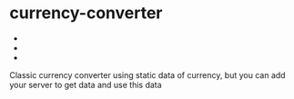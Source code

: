 # currency-converter
-
-
-
Classic currency converter using static data of currency, but you can add your server to get data and use this data
